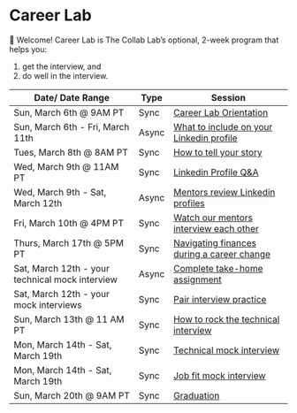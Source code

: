 # Career Lab

👋 Welcome! Career Lab is The Collab Lab’s optional, 2-week program that helps you:

1. get the interview, and
2. do well in the interview.

| Date/ Date Range                            | Type  | Session                                                                                                  |
|---------------------------------------------| ----- | -------------------------------------------------------------------------------------------------------- |
| Sun, March 6th @ 9AM PT                                 | Sync  | [Career Lab Orientation](./session-docs/orientation.md)                                                  |
| Sun, March 6th - Fri, March 11th                   | Async | [What to include on your Linkedin profile](./session-docs/what-to-include-on-linkedin.md)                |
| Tues, March 8th @ 8AM PT                                | Sync  | [How to tell your story](./session-docs/how-to-tell-your-story.md)                                       |
| Wed, March 9th @ 11AM PT                                 | Sync  | [Linkedin Profile Q&A](./session-docs/linkedin-qanda.md)                                                 |
| Wed, March 9th - Sat, March 12th                     | Async | [Mentors review Linkedin profiles](./session-docs/mentor-linkedin-review.md)                             |
| Fri, March 10th @ 4PM PT                              | Sync  | [Watch our mentors interview each other](./session-docs/watch-mentors-interview.md)                      |
| Thurs, March 17th @ 5PM PT                               | Sync  | [Navigating finances during a career change](./session-docs/navigating-finances-during-career-change.md) |
| Sat, March 12th - your technical mock interview | Async | [Complete take-home assignment](./session-docs/complete-take-home-assignment.md)                          |
| Sat, March 12th - your mock interviews          | Sync  | [Pair interview practice](./session-docs/pair-interview-practice.md)                                     |
| Sun, March 13th @ 11 AM PT                                 | Sync  | [How to rock the technical interview](./session-docs/rock-the-technical-interview.md)                    |
| Mon, March 14th - Sat, March 19th                    | Sync  | [Technical mock interview](./session-docs/mock-interview-technical.md)                                   |
| Mon, March 14th - Sat, March 19th                    | Sync  | [Job fit mock interview](./session-docs/mock-interview-job-fit.md)                                       |
| Sun, March 20th @ 9AM PT                                 | Sync  | [Graduation](./session-docs/graduation.md)                                                               |
